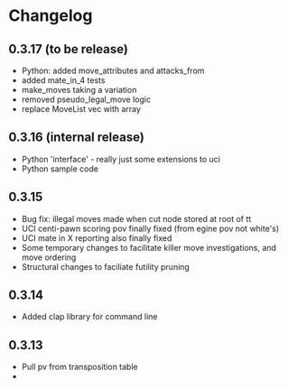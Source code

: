 # Changelog

## 0.3.17 (to be release)
- Python: added move_attributes and attacks_from
- added mate_in_4 tests
- make_moves taking a variation 
- removed pseudo_legal_move logic
- replace MoveList vec with array 

## 0.3.16 (internal release)
- Python 'interface' - really just some extensions to uci
- Python sample code

## 0.3.15
- Bug fix: illegal moves made when cut node stored at root of tt
- UCI centi-pawn scoring pov finally fixed (from egine pov not white's)
- UCI mate in X reporting also finally fixed
- Some temporary changes to facilitate killer move investigations, and move ordering
- Structural changes to faciliate futility pruning

## 0.3.14
- Added clap library for command line 

## 0.3.13
- Pull pv from transposition table
- 

